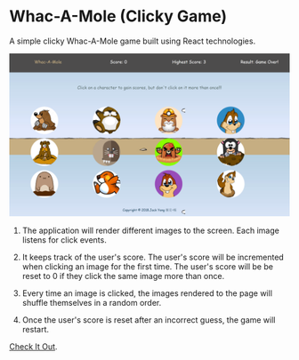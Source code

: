 # Whac-A-Mole (Clicky Game)

A simple clicky Whac-A-Mole game built using React technologies.

![](public/readme.png)


1. The application will render different images to the screen. Each image listens for click events.

4. It keeps track of the user's score. The user's score will be incremented when clicking an image for the first time. The user's score will be be reset to 0 if they click the same image more than once.

5. Every time an image is clicked, the images rendered to the page will shuffle themselves in a random order.

6. Once the user's score is reset after an incorrect guess, the game will restart.

[Check It Out](http://jackjoeng.github.io/Whac-A-Mole).